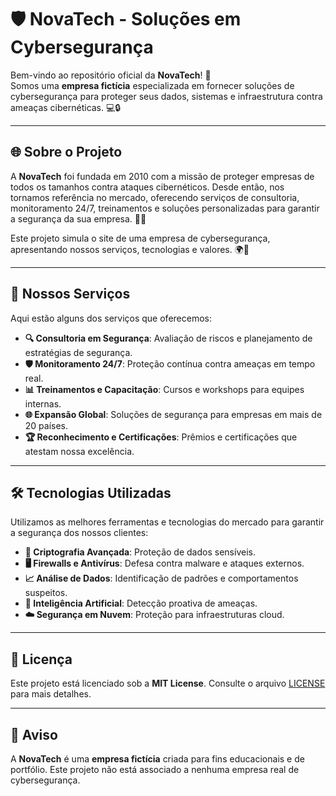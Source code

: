# 🛡️ NovaTech - Soluções em Cybersegurança

Bem-vindo ao repositório oficial da **NovaTech**! 🚀  
Somos uma **empresa fictícia** especializada em fornecer soluções de cybersegurança para proteger seus dados, sistemas e infraestrutura contra ameaças cibernéticas. 💻🔒

---

## 🌐 Sobre o Projeto

A **NovaTech** foi fundada em 2010 com a missão de proteger empresas de todos os tamanhos contra ataques cibernéticos. Desde então, nos tornamos referência no mercado, oferecendo serviços de consultoria, monitoramento 24/7, treinamentos e soluções personalizadas para garantir a segurança da sua empresa. 🏢💡

Este projeto simula o site de uma empresa de cybersegurança, apresentando nossos serviços, tecnologias e valores. 🌍🔐

---

## 🚀 Nossos Serviços

Aqui estão alguns dos serviços que oferecemos:

- **🔍 Consultoria em Segurança**: Avaliação de riscos e planejamento de estratégias de segurança.
- **🛡️ Monitoramento 24/7**: Proteção contínua contra ameaças em tempo real.
- **📊 Treinamentos e Capacitação**: Cursos e workshops para equipes internas.
- **🌐 Expansão Global**: Soluções de segurança para empresas em mais de 20 países.
- **🏆 Reconhecimento e Certificações**: Prêmios e certificações que atestam nossa excelência.

---

## 🛠️ Tecnologias Utilizadas

Utilizamos as melhores ferramentas e tecnologias do mercado para garantir a segurança dos nossos clientes:

- **🔐 Criptografia Avançada**: Proteção de dados sensíveis.
- **🖥️ Firewalls e Antivírus**: Defesa contra malware e ataques externos.
- **📈 Análise de Dados**: Identificação de padrões e comportamentos suspeitos.
- **🤖 Inteligência Artificial**: Detecção proativa de ameaças.
- **☁️ Segurança em Nuvem**: Proteção para infraestruturas cloud.

---

## 📄 Licença

Este projeto está licenciado sob a **MIT License**. Consulte o arquivo [LICENSE](LICENSE) para mais detalhes.

---

## 🚨 Aviso

A **NovaTech** é uma **empresa fictícia** criada para fins educacionais e de portfólio. Este projeto não está associado a nenhuma empresa real de cybersegurança.
